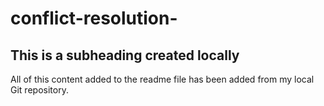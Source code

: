 # conflict-resolution-
## This is a subheading created locally

All of this content added to the readme file has been added from my local Git repository.
